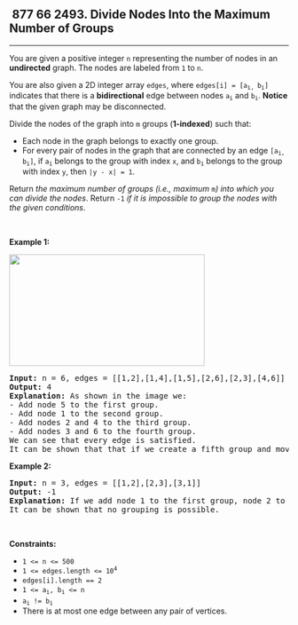 <h2> 877 66
2493. Divide Nodes Into the Maximum Number of Groups</h2><hr><div><p>You are given a positive integer <code>n</code> representing the number of nodes in an <strong>undirected</strong> graph. The nodes are labeled from <code>1</code> to <code>n</code>.</p>

<p>You are also given a 2D integer array <code>edges</code>, where <code>edges[i] = [a<sub>i, </sub>b<sub>i</sub>]</code> indicates that there is a <strong>bidirectional</strong> edge between nodes <code>a<sub>i</sub></code> and <code>b<sub>i</sub></code>. <strong>Notice</strong> that the given graph may be disconnected.</p>

<p>Divide the nodes of the graph into <code>m</code> groups (<strong>1-indexed</strong>) such that:</p>

<ul>
	<li>Each node in the graph belongs to exactly one group.</li>
	<li>For every pair of nodes in the graph that are connected by an edge <code>[a<sub>i, </sub>b<sub>i</sub>]</code>, if <code>a<sub>i</sub></code> belongs to the group with index <code>x</code>, and <code>b<sub>i</sub></code> belongs to the group with index <code>y</code>, then <code>|y - x| = 1</code>.</li>
</ul>

<p>Return <em>the maximum number of groups (i.e., maximum </em><code>m</code><em>) into which you can divide the nodes</em>. Return <code>-1</code> <em>if it is impossible to group the nodes with the given conditions</em>.</p>

<p>&nbsp;</p>
<p><strong class="example">Example 1:</strong></p>
<img alt="" src="https://assets.leetcode.com/uploads/2022/10/13/example1.png" style="width: 352px; height: 201px;">
<pre><strong>Input:</strong> n = 6, edges = [[1,2],[1,4],[1,5],[2,6],[2,3],[4,6]]
<strong>Output:</strong> 4
<strong>Explanation:</strong> As shown in the image we:
- Add node 5 to the first group.
- Add node 1 to the second group.
- Add nodes 2 and 4 to the third group.
- Add nodes 3 and 6 to the fourth group.
We can see that every edge is satisfied.
It can be shown that that if we create a fifth group and move any node from the third or fourth group to it, at least on of the edges will not be satisfied.
</pre>

<p><strong class="example">Example 2:</strong></p>

<pre><strong>Input:</strong> n = 3, edges = [[1,2],[2,3],[3,1]]
<strong>Output:</strong> -1
<strong>Explanation:</strong> If we add node 1 to the first group, node 2 to the second group, and node 3 to the third group to satisfy the first two edges, we can see that the third edge will not be satisfied.
It can be shown that no grouping is possible.
</pre>

<p>&nbsp;</p>
<p><strong>Constraints:</strong></p>

<ul>
	<li><code>1 &lt;= n &lt;= 500</code></li>
	<li><code>1 &lt;= edges.length &lt;= 10<sup>4</sup></code></li>
	<li><code>edges[i].length == 2</code></li>
	<li><code>1 &lt;= a<sub>i</sub>, b<sub>i</sub> &lt;= n</code></li>
	<li><code>a<sub>i</sub> != b<sub>i</sub></code></li>
	<li>There is at most one edge between any pair of vertices.</li>
</ul>
</div>